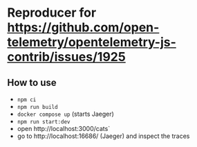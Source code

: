 # Reproducer for https://github.com/open-telemetry/opentelemetry-js-contrib/issues/1925

## How to use

- `npm ci`
- `npm run build`
- `docker compose up` (starts Jaeger)
- `npm run start:dev`
- open http://localhost:3000/cats`
- go to http://localhost:16686/ (Jaeger) and inspect the traces